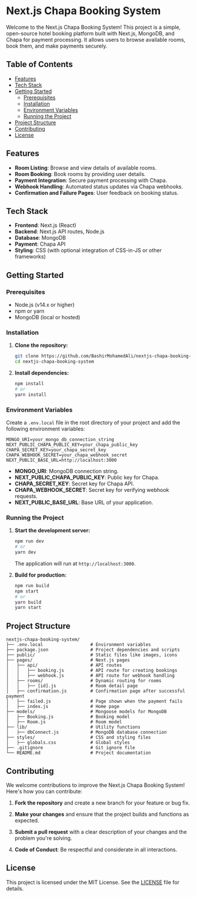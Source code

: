 
# Next.js Chapa Booking System

Welcome to the Next.js Chapa Booking System! This project is a simple, open-source hotel booking platform built with Next.js, MongoDB, and Chapa for payment processing. It allows users to browse available rooms, book them, and make payments securely.

## Table of Contents

- [Features](#features)
- [Tech Stack](#tech-stack)
- [Getting Started](#getting-started)
  - [Prerequisites](#prerequisites)
  - [Installation](#installation)
  - [Environment Variables](#environment-variables)
  - [Running the Project](#running-the-project)
- [Project Structure](#project-structure)
- [Contributing](#contributing)
- [License](#license)

## Features

- **Room Listing**: Browse and view details of available rooms.
- **Room Booking**: Book rooms by providing user details.
- **Payment Integration**: Secure payment processing with Chapa.
- **Webhook Handling**: Automated status updates via Chapa webhooks.
- **Confirmation and Failure Pages**: User feedback on booking status.

## Tech Stack

- **Frontend**: Next.js (React)
- **Backend**: Next.js API routes, Node.js
- **Database**: MongoDB
- **Payment**: Chapa API
- **Styling**: CSS (with optional integration of CSS-in-JS or other frameworks)

## Getting Started

### Prerequisites

- Node.js (v14.x or higher)
- npm or yarn
- MongoDB (local or hosted)

### Installation

1. **Clone the repository:**

   ```bash
   git clone https://github.com/BashirMohamedAli/nextjs-chapa-booking-system.git
   cd nextjs-chapa-booking-system
   ```

2. **Install dependencies:**

   ```bash
   npm install
   # or
   yarn install
   ```

### Environment Variables

Create a `.env.local` file in the root directory of your project and add the following environment variables:

```
MONGO_URI=your_mongo_db_connection_string
NEXT_PUBLIC_CHAPA_PUBLIC_KEY=your_chapa_public_key
CHAPA_SECRET_KEY=your_chapa_secret_key
CHAPA_WEBHOOK_SECRET=your_chapa_webhook_secret
NEXT_PUBLIC_BASE_URL=http://localhost:3000
```

- **MONGO_URI**: MongoDB connection string.
- **NEXT_PUBLIC_CHAPA_PUBLIC_KEY**: Public key for Chapa.
- **CHAPA_SECRET_KEY**: Secret key for Chapa API.
- **CHAPA_WEBHOOK_SECRET**: Secret key for verifying webhook requests.
- **NEXT_PUBLIC_BASE_URL**: Base URL of your application.

### Running the Project

1. **Start the development server:**

   ``` bash
   npm run dev
   # or
   yarn dev
   ```

   The application will run at `http://localhost:3000`.

2. **Build for production:**

   ```bash
   npm run build
   npm start
   # or
   yarn build
   yarn start
   ```

## Project Structure

```
nextjs-chapa-booking-system/
├── .env.local                  # Environment variables
├── package.json                # Project dependencies and scripts
├── public/                     # Static files like images, icons
├── pages/                      # Next.js pages
│   ├── api/                    # API routes
│   │   ├── booking.js          # API route for creating bookings
│   │   ├── webhook.js          # API route for webhook handling
│   ├── rooms/                  # Dynamic routing for rooms
│   │   ├── [id].js             # Room detail page
│   ├── confirmation.js         # Confirmation page after successful payment
│   ├── failed.js               # Page shown when the payment fails
│   ├── index.js                # Home page
├── models/                     # Mongoose models for MongoDB
│   ├── Booking.js              # Booking model
│   ├── Room.js                 # Room model
├── lib/                        # Utility functions
│   ├── dbConnect.js            # MongoDB database connection
├── styles/                     # CSS and styling files
│   ├── globals.css             # Global styles
├── .gitignore                  # Git ignore file
└── README.md                   # Project documentation
```

## Contributing

We welcome contributions to improve the Next.js Chapa Booking System! Here's how you can contribute:

1. **Fork the repository** and create a new branch for your feature or bug fix.

2. **Make your changes** and ensure that the project builds and functions as expected.

3. **Submit a pull request** with a clear description of your changes and the problem you're solving.

4. **Code of Conduct**: Be respectful and considerate in all interactions.

## License

This project is licensed under the MIT License. See the [LICENSE](LICENSE) file for details.
